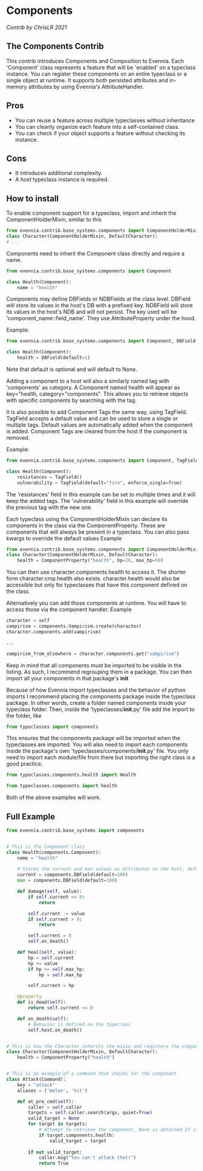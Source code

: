 # Components

_Contrib by ChrisLR 2021_

## The Components Contrib

This contrib introduces Components and Composition to Evennia.
Each 'Component' class represents a feature that will be 'enabled' on a typeclass instance.
You can register these components on an entire typeclass or a single object at runtime.
It supports both persisted attributes and in-memory attributes by using Evennia's AttributeHandler.

## Pros
- You can reuse a feature across multiple typeclasses without inheritance
- You can cleanly organize each feature into a self-contained class.
- You can check if your object supports a feature without checking its instance.

## Cons
- It introduces additional complexity.
- A host typeclass instance is required.

## How to install

To enable component support for a typeclass,
import and inherit the ComponentHolderMixin, similar to this
```python
from evennia.contrib.base_systems.components import ComponentHolderMixin
class Character(ComponentHolderMixin, DefaultCharacter):
# ...
```

Components need to inherit the Component class directly and require a name.
```python
from evennia.contrib.base_systems.components import Component

class Health(Component):
    name = "health"
```

Components may define DBFields or NDBFields at the class level.
DBField will store its values in the host's DB with a prefixed key.
NDBField will store its values in the host's NDB and will not persist.
The key used will be 'component_name::field_name'.
They use AttributeProperty under the hood.

Example:
```python
from evennia.contrib.base_systems.components import Component, DBField

class Health(Component):
    health = DBField(default=1)
```

Note that default is optional and will default to None.

Adding a component to a host will also a similarly named tag with 'components' as category.
A Component named health will appear as key="health, category="components".
This allows you to retrieve objects with specific components by searching with the tag.

It is also possible to add Component Tags the same way, using TagField.
TagField accepts a default value and can be used to store a single or multiple tags.
Default values are automatically added when the component is added.
Component Tags are cleared from the host if the component is removed.

Example:
```python
from evennia.contrib.base_systems.components import Component, TagField

class Health(Component):
    resistances = TagField()
    vulnerability = TagField(default="fire", enforce_single=True)
```

The 'resistances' field in this example can be set to multiple times and it will keep the added tags.
The 'vulnerability' field in this example will override the previous tag with the new one.



Each typeclass using the ComponentHolderMixin can declare its components
in the class via the ComponentProperty.
These are components that will always be present in a typeclass.
You can also pass kwargs to override the default values
Example
```python
from evennia.contrib.base_systems.components import ComponentHolderMixin
class Character(ComponentHolderMixin, DefaultCharacter):
    health = ComponentProperty("health", hp=10, max_hp=50)
```

You can then use character.components.health to access it.
The shorter form character.cmp.health also exists.
character.health would also be accessible but only for typeclasses that have
this component defined on the class.

Alternatively you can add those components at runtime.
You will have to access those via the component handler.
Example
```python
character = self
vampirism = components.Vampirism.create(character)
character.components.add(vampirism)

...

vampirism_from_elsewhere = character.components.get("vampirism")
```

Keep in mind that all components must be imported to be visible in the listing.
As such, I recommend regrouping them in a package.
You can then import all your components in that package's __init__

Because of how Evennia import typeclasses and the behavior of python imports
I recommend placing the components package inside the typeclass package.
In other words, create a folder named components inside your typeclass folder.
Then, inside the 'typeclasses/__init__.py' file add the import to the folder, like
```python
from typeclasses import components
```
This ensures that the components package will be imported when the typeclasses are imported.
You will also need to import each components inside the package's own 'typeclasses/components/__init__.py' file.
You only need to import each module/file from there but importing the right class is a good practice.
```python
from typeclasses.components.health import Health
```
```python
from typeclasses.components import health
```
Both of the above examples will work.

## Full Example
```python
from evennia.contrib.base_systems import components


# This is the Component class
class Health(components.Component):
    name = "health"
    
    # Stores the current and max values as Attributes on the host, defaulting to 100
    current = components.DBField(default=100)
    max = components.DBField(default=100)

    def damage(self, value):
        if self.current <= 0:
            return

        self.current -= value
        if self.current > 0:
            return

        self.current = 0
        self.on_death()

    def heal(self, value):
        hp = self.current
        hp += value
        if hp >= self.max_hp:
            hp = self.max_hp

        self.current = hp

    @property
    def is_dead(self):
        return self.current <= 0

    def on_death(self):
        # Behavior is defined on the typeclass
        self.host.on_death()


# This is how the Character inherits the mixin and registers the component 'health'
class Character(ComponentHolderMixin, DefaultCharacter):
    health = ComponentProperty("health")


# This is an example of a command that checks for the component
class Attack(Command):
    key = "attack"
    aliases = ('melee', 'hit')

    def at_pre_cmd(self):
        caller = self.caller
        targets = self.caller.search(args, quiet=True)
        valid_target = None
        for target in targets:
            # Attempt to retrieve the component, None is obtained if it does not exist.
            if target.components.health:
                valid_target = target
        
        if not valid_target:
            caller.msg("You can't attack that!")
            return True
```
